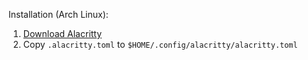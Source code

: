 Installation (Arch Linux):
1. [Download Alacritty](https://wiki.archlinux.org/title/Alacritty)
2. Copy `.alacritty.toml` to `$HOME/.config/alacritty/alacritty.toml`
